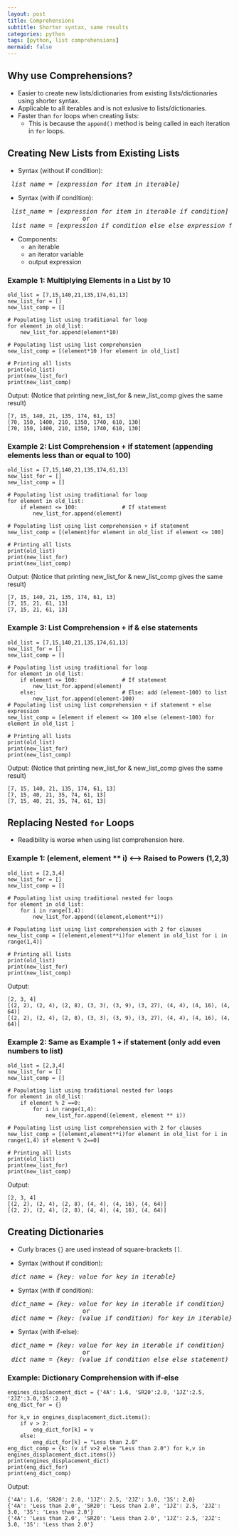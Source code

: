 ```yaml
---
layout: post
title: Comprehensions
subtitle: Shorter syntax, same results
categories: python
tags: [python, list comprehensions]
mermaid: false
---
```

## Why use Comprehensions?
- Easier to create new lists/dictionaries from existing lists/dictionaries using shorter syntax.
- Applicable to all iterables and is not exlusive to lists/dictionaries.
- Faster than `for` loops when creating lists:
    - This is because the `append()` method is being called in each iteration in `for` loops.


## Creating New Lists from Existing Lists
 - Syntax (without if condition):
<pre>
<i> list_name = [expression for item in iterable] </i>
</pre>
- Syntax (with if condition):
<pre>
<i> list_name = [expression for item in iterable if condition] </i>
                    or
<i> list_name = [expression if condition else else_expression for item in iterable] </i>
</pre>


- Components:
    - an iterable
    - an iterator variable
    - output expression

### Example 1: Multiplying Elements in a List by 10
```
old_list = [7,15,140,21,135,174,61,13]
new_list_for = []
new_list_comp = []

# Populating list using traditional for loop
for element in old_list:
    new_list_for.append(element*10)

# Populating list using list comprehension
new_list_comp = [(element*10 )for element in old_list]

# Printing all lists
print(old_list)
print(new_list_for)
print(new_list_comp)
```
Output: (Notice that printing new_list_for & new_list_comp gives the same result)
```
[7, 15, 140, 21, 135, 174, 61, 13]
[70, 150, 1400, 210, 1350, 1740, 610, 130]
[70, 150, 1400, 210, 1350, 1740, 610, 130]
```

### Example 2: List Comprehension + if statement (appending elements less than or equal to 100)
```
old_list = [7,15,140,21,135,174,61,13]
new_list_for = []
new_list_comp = []

# Populating list using traditional for loop
for element in old_list:
    if element <= 100:              # If statement
        new_list_for.append(element)

# Populating list using list comprehension + if statement
new_list_comp = [(element)for element in old_list if element <= 100]

# Printing all lists
print(old_list)
print(new_list_for)
print(new_list_comp)
```
Output: (Notice that printing new_list_for & new_list_comp gives the same result)
```
[7, 15, 140, 21, 135, 174, 61, 13]
[7, 15, 21, 61, 13]
[7, 15, 21, 61, 13]
```
### Example 3: List Comprehension + if & else statements
```
old_list = [7,15,140,21,135,174,61,13]
new_list_for = []
new_list_comp = []

# Populating list using traditional for loop
for element in old_list:
    if element <= 100:              # If statement
        new_list_for.append(element)
    else:                           # Else: add (element-100) to list
        new_list_for.append(element-100)
# Populating list using list comprehension + if statement + else expression
new_list_comp = [element if element <= 100 else (element-100) for element in old_list ]

# Printing all lists
print(old_list)
print(new_list_for)
print(new_list_comp)
```
Output: (Notice that printing new_list_for & new_list_comp gives the same result)
```
[7, 15, 140, 21, 135, 174, 61, 13]
[7, 15, 40, 21, 35, 74, 61, 13]
[7, 15, 40, 21, 35, 74, 61, 13]
```


## Replacing Nested `for` Loops
- Readibility is worse when using list comprehension here.

### Example 1: (element, element ** i) <--> Raised to Powers (1,2,3)
```
old_list = [2,3,4]
new_list_for = []
new_list_comp = []

# Populating list using traditional nested for loops
for element in old_list:
    for i in range(1,4):
        new_list_for.append((element,element**i))

# Populating list using list comprehension with 2 for clauses
new_list_comp = [(element,element**i)for element in old_list for i in range(1,4)]

# Printing all lists
print(old_list)
print(new_list_for)
print(new_list_comp)
```
Output: 
```
[2, 3, 4]
[(2, 2), (2, 4), (2, 8), (3, 3), (3, 9), (3, 27), (4, 4), (4, 16), (4, 64)]
[(2, 2), (2, 4), (2, 8), (3, 3), (3, 9), (3, 27), (4, 4), (4, 16), (4, 64)]
```

### Example 2: Same as Example 1 + if statement (only add even numbers to list)
```
old_list = [2,3,4]
new_list_for = []
new_list_comp = []

# Populating list using traditional nested for loops
for element in old_list:
    if element % 2 ==0:
        for i in range(1,4):
            new_list_for.append((element, element ** i))

# Populating list using list comprehension with 2 for clauses
new_list_comp = [(element,element**i)for element in old_list for i in range(1,4) if element % 2==0]

# Printing all lists
print(old_list)
print(new_list_for)
print(new_list_comp)
```
Output: 
```
[2, 3, 4]
[(2, 2), (2, 4), (2, 8), (4, 4), (4, 16), (4, 64)]
[(2, 2), (2, 4), (2, 8), (4, 4), (4, 16), (4, 64)]
```
## Creating Dictionaries
 - Curly braces `{}` are used instead of square-brackets `[]`.

- Syntax (without if condition):
<pre>
<i> dict_name = {key: value for key in iterable} </i>
</pre>

- Syntax (with if condition):
<pre>
<i> dict_name = {key: value for key in iterable if condition} </i>
                    or
<i> dict_name = {key: (value if condition) for key in iterable} </i>                    
</pre>

- Syntax (with if-else):
<pre>
<i> dict_name = {key: value for key in iterable if condition} </i>
                    or
<i> dict_name = {key: (value if condition else else_statement) for key in iterable} </i>                  
</pre>

### Example: Dictionary Comprehension with if-else
```
engines_displacement_dict = {'4A': 1.6, 'SR20':2.0, '1JZ':2.5, '2JZ':3.0,'3S':2.0}
eng_dict_for = {}

for k,v in engines_displacement_dict.items():
    if v > 2:
        eng_dict_for[k] = v
    else:
        eng_dict_for[k] = "Less than 2.0"
eng_dict_comp = {k: (v if v>2 else "Less than 2.0") for k,v in engines_displacement_dict.items()}
print(engines_displacement_dict)
print(eng_dict_for)
print(eng_dict_comp)
```
Output:
```
{'4A': 1.6, 'SR20': 2.0, '1JZ': 2.5, '2JZ': 3.0, '3S': 2.0}
{'4A': 'Less than 2.0', 'SR20': 'Less than 2.0', '1JZ': 2.5, '2JZ': 3.0, '3S': 'Less than 2.0'}
{'4A': 'Less than 2.0', 'SR20': 'Less than 2.0', '1JZ': 2.5, '2JZ': 3.0, '3S': 'Less than 2.0'}
```



